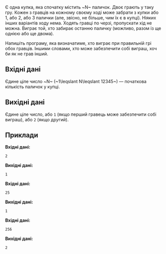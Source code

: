 ﻿Є одна купка, яка спочатку містить ~N~ паличок.
Двоє грають у таку гру.
Кожен з гравців на кожному своєму ході може забрати з купки або 1, або 2, або 3 палички (але, звісно, не більше, чим їх є в купці).
Ніяких інших варіантів ходу нема.
Ходять гравці по черзі, пропускати хід не можна.
Виграє той, хто забирає останню паличку (можливо, разом із ще однією або ще двома).

Напишіть програму, яка визначатиме, хто виграє при правильній грі обох гравців.
Іншими словами, хто може забезпечити собі виграш, хоч би як не грав інший.

## Вхідні дані
Єдине ціле число ~N~ (~1\leqslant N\leqslant 12345~) — початкова кількість паличок у купці.

## Вихідні дані
Єдине ціле число, або `1` (якщо перший гравець може забезпечити собі виграш), або `2` (якщо др*у*гий).

## Приклади

**Вхідні дані:**
```
2
```
**Вихідні дані:**
```
1
```

**Вхідні дані:**
```
25
```
**Вихідні дані:**
```
1
```

**Вхідні дані:**
```
256
```
**Вихідні дані:**
```
2
```
